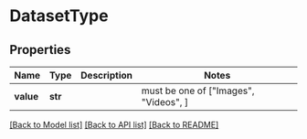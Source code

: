 # DatasetType

## Properties
Name | Type | Description | Notes
------------ | ------------- | ------------- | -------------
**value** | **str** |  |  must be one of ["Images", "Videos", ]

[[Back to Model list]](../README.md#documentation-for-models) [[Back to API list]](../README.md#documentation-for-api-endpoints) [[Back to README]](../README.md)



